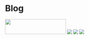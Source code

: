 # Blog
<img src="scr1.jp" width="200" height="50"/>
<img src="scr2.jp"/>
<img src="scr3.jp"/>
<img src="scr4.jp"/>
